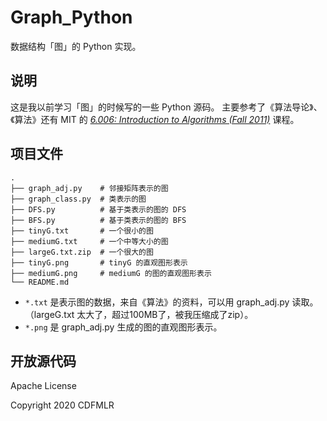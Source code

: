 # Graph_Python
 数据结构「图」的 Python 实现。

## 说明

这是我以前学习「图」的时候写的一些 Python 源码。
主要参考了《算法导论》、《算法》还有 MIT 的 *[6.006: Introduction to Algorithms (Fall 2011)](https://courses.csail.mit.edu/6.006/fall11/)* 课程。

## 项目文件

```
.
├── graph_adj.py    # 邻接矩阵表示的图
├── graph_class.py  # 类表示的图
├── DFS.py          # 基于类表示的图的 DFS
├── BFS.py          # 基于类表示的图的 BFS
├── tinyG.txt       # 一个很小的图
├── mediumG.txt     # 一个中等大小的图
├── largeG.txt.zip  # 一个很大的图
├── tinyG.png       # tinyG 的直观图形表示
├── mediumG.png     # mediumG 的图的直观图形表示
└── README.md
```

-  `*.txt` 是表示图的数据，来自《算法》的资料，可以用 graph_adj.py 读取。（largeG.txt 太大了，超过100MB了，被我压缩成了zip）。
- `*.png` 是 graph_adj.py 生成的图的直观图形表示。

## 开放源代码

Apache License

Copyright 2020 CDFMLR
